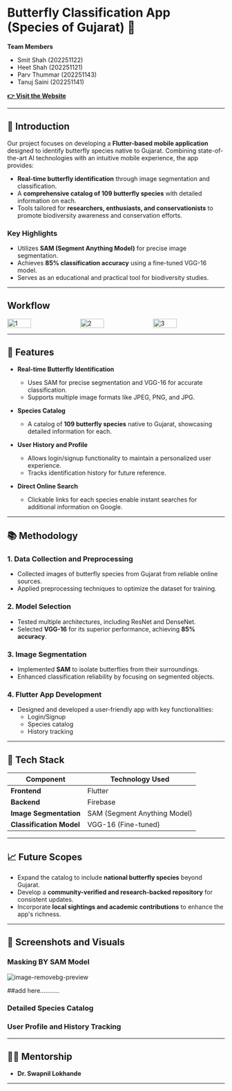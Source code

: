
# Butterfly Classification App (Species of Gujarat) 🦋

**Team Members**  
- Smit Shah (202251122)  
- Heet Shah (202251121)  
- Parv Thummar (202251143)  
- Tanuj Saini (202251141)  

**[👉 Visit the Website](https://huggingface.co/spaces/sssdfcfdsf/deploy)**  

---

## 📖 Introduction  
Our project focuses on developing a **Flutter-based mobile application** designed to identify butterfly species native to Gujarat. Combining state-of-the-art AI technologies with an intuitive mobile experience, the app provides:  
- **Real-time butterfly identification** through image segmentation and classification.  
- A **comprehensive catalog of 109 butterfly species** with detailed information on each.  
- Tools tailored for **researchers, enthusiasts, and conservationists** to promote biodiversity awareness and conservation efforts.

### Key Highlights  
- Utilizes **SAM (Segment Anything Model)** for precise image segmentation.  
- Achieves **85% classification accuracy** using a fine-tuned VGG-16 model.  
- Serves as an educational and practical tool for biodiversity studies.  

---
## Workflow
<div style="display: flex; justify-content: space-between;">
<img src="https://github.com/user-attachments/assets/9f944c2e-e789-4d87-9907-e6478c718f09" alt="1" style="width: 33%;">
<img src="https://github.com/user-attachments/assets/338d7885-1e32-4b7e-b290-b7e86a2aed25" alt="2" style="width: 33%;">
<img src="https://github.com/user-attachments/assets/14ca9879-b4ee-4b9e-b802-36c971dcff16" alt="3" style="width: 33%;">
</div>

---

## 🌟 Features  

- **Real-time Butterfly Identification**  
  - Uses SAM for precise segmentation and VGG-16 for accurate classification.  
  - Supports multiple image formats like JPEG, PNG, and JPG.  

- **Species Catalog**  
  - A catalog of **109 butterfly species** native to Gujarat, showcasing detailed information for each.  

- **User History and Profile**  
  - Allows login/signup functionality to maintain a personalized user experience.  
  - Tracks identification history for future reference.  

- **Direct Online Search**  
  - Clickable links for each species enable instant searches for additional information on Google.  

---

## 📚 Methodology  

### 1. **Data Collection and Preprocessing**  
   - Collected images of butterfly species from Gujarat from reliable online sources.  
   - Applied preprocessing techniques to optimize the dataset for training.  

### 2. **Model Selection**  
   - Tested multiple architectures, including ResNet and DenseNet.  
   - Selected **VGG-16** for its superior performance, achieving **85% accuracy**.  

### 3. **Image Segmentation**  
   - Implemented **SAM** to isolate butterflies from their surroundings.  
   - Enhanced classification reliability by focusing on segmented objects.  

### 4. **Flutter App Development**  
   - Designed and developed a user-friendly app with key functionalities:  
     - Login/Signup  
     - Species catalog  
     - History tracking  

---

## 🔧 Tech Stack  

| **Component**           | **Technology Used**        |  
|--------------------------|----------------------------|  
| **Frontend**            | Flutter                   |  
| **Backend**             | Firebase                  |  
| **Image Segmentation**  | SAM (Segment Anything Model) |  
| **Classification Model**| VGG-16 (Fine-tuned)       |  

---

## 📈 Future Scopes  

- Expand the catalog to include **national butterfly species** beyond Gujarat.  
- Develop a **community-verified and research-backed repository** for consistent updates.  
- Incorporate **local sightings and academic contributions** to enhance the app's richness.  

---

## 📸 Screenshots and Visuals  

### Masking BY SAM Model
![image-removebg-preview](https://github.com/user-attachments/assets/efbc3311-3a8f-414f-8f3b-6395a8ad8b3e)

##add here...........
### Detailed Species Catalog  

### User Profile and History Tracking  

---

## 👩‍🏫 Mentorship  
- **Dr. Swapnil Lokhande**  

---  
